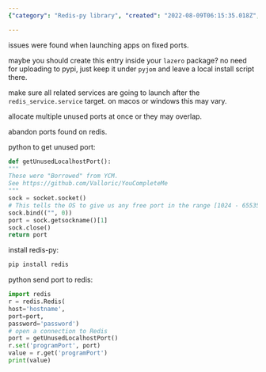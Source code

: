 ```yaml
---
{"category": "Redis-py library", "created": "2022-08-09T06:15:35.018Z", "date": "2022-08-09 06:15:35", "description": "The article provides a detailed explanation of a Python script designed to find an unused local port and store it in Redis. It demonstrates the implementation using redis-py and the Python Redis library, making it easy for developers to understand and utilize this method for their projects.", "modified": "2022-08-09T06:32:27.964Z", "tags": ["Redis", "Python script", "Redis port", "Unused local port", "Redis library", "redis-py", "finding an unused port"], "title": "find an unused random local port and announce it on redis"}

---
```


issues were found when launching apps on fixed ports.

maybe you should create this entry inside your `lazero` package? no need for uploading to pypi, just keep it under `pyjom` and leave a local install script there.

make sure all related services are going to launch after the `redis_service.service` target. on macos or windows this may vary.

allocate multiple unused ports at once or they may overlap.

abandon ports found on redis.

python to get unused port:

```python
def getUnusedLocalhostPort():
"""
These were "Borrowed" from YCM.
See https://github.com/Valloric/YouCompleteMe
"""
sock = socket.socket()
# This tells the OS to give us any free port in the range [1024 - 65535]
sock.bind(("", 0))
port = sock.getsockname()[1]
sock.close()
return port

```

install redis-py:

```bash
pip install redis

```

python send port to redis:

```python
import redis
r = redis.Redis(
host='hostname',
port=port,
password='password')
# open a connection to Redis
port = getUnusedLocalhostPort()
r.set('programPort', port)
value = r.get('programPort')
print(value)

```
